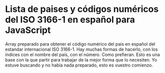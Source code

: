 # Lista de paises y códigos numéricos del ISO 3166-1 en español para JavaScript

Array preparado para obtener el código numérico del pais en español del estandar internacional ISO 3166-1. Hay muchas formas de hacerlo, con los índices con el nombre del país, con el número. Como prefieran. Esto es una base con la que partir para trabajar de la mejor forma que lo necesiten. Yo estuve buscando y no había nada preparado, esto es vuestro comienzo.
